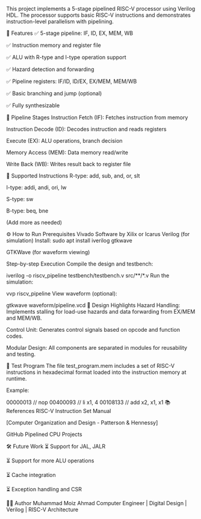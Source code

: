 This project implements a 5-stage pipelined RISC-V processor using Verilog HDL. The processor supports basic RISC-V instructions and demonstrates instruction-level parallelism with pipelining.

📌 Features
✅ 5-stage pipeline: IF, ID, EX, MEM, WB

✅ Instruction memory and register file

✅ ALU with R-type and I-type operation support

✅ Hazard detection and forwarding

✅ Pipeline registers: IF/ID, ID/EX, EX/MEM, MEM/WB

✅ Basic branching and jump (optional)

✅ Fully synthesizable

📖 Pipeline Stages
Instruction Fetch (IF): Fetches instruction from memory

Instruction Decode (ID): Decodes instruction and reads registers

Execute (EX): ALU operations, branch decision

Memory Access (MEM): Data memory read/write

Write Back (WB): Writes result back to register file

🧪 Supported Instructions
R-type: add, sub, and, or, slt

I-type: addi, andi, ori, lw

S-type: sw

B-type: beq, bne

(Add more as needed)

⚙️ How to Run
Prerequisites
Vivado Software by Xilix or
Icarus Verilog (for simulation)
Install: sudo apt install iverilog gtkwave

GTKWave (for waveform viewing)

Step-by-step Execution
Compile the design and testbench:


iverilog -o riscv_pipeline testbench/testbench.v src/**/*.v
Run the simulation:

vvp riscv_pipeline
View waveform (optional):


gtkwave waveform/pipeline.vcd
🧠 Design Highlights
Hazard Handling:
Implements stalling for load-use hazards and data forwarding from EX/MEM and MEM/WB.

Control Unit:
Generates control signals based on opcode and function codes.

Modular Design:
All components are separated in modules for reusability and testing.

🧪 Test Program
The file test_program.mem includes a set of RISC-V instructions in hexadecimal format loaded into the instruction memory at runtime.

Example:


00000013  // nop
00400093  // li x1, 4
00108133  // add x2, x1, x1
📚 References
RISC-V Instruction Set Manual

[Computer Organization and Design - Patterson & Hennessy]

GitHub Pipelined CPU Projects

🛠️ Future Work
⏳ Support for JAL, JALR

⏳ Support for more ALU operations

⏳ Cache integration

⏳ Exception handling and CSR

👨‍💻 Author
Muhammad Moiz Ahmad
Computer Engineer | Digital Design | Verilog | RISC-V Architecture
